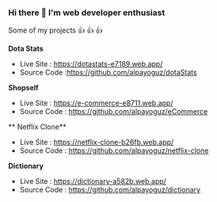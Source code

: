 ### Hi there 👋 I'm web developer enthusiast

Some of my projects 👍 👍 👍 

**Dota Stats**
 - Live Site : https://dotastats-e7189.web.app/
 - Source Code :https://github.com/alpayoguz/dotaStats

**Shopself** 
 - Live Site : https://e-commerce-e8711.web.app/
 - Source Code : https://github.com/alpayoguz/eCommerce

** Netflix Clone** 
 - Live Site : https://netflix-clone-b26fb.web.app/
 - Source Code : https://github.com/alpayoguz/netflix-clone

**Dictionary** 
 - Live Site : https://dictionary-a582b.web.app/
 - Source Code : https://github.com/alpayoguz/dictionary
